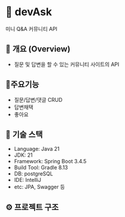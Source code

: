 # 📌 devAsk
미니 Q&A 커뮤니티 API

## 🧠 개요 (Overview)
- 질문 및 답변을 할 수 있는 커뮤니티 사이트의 API

## 📢주요기능
- 질문/답변/댓글 CRUD
- 답변채택
- 좋아요

## 🚀 기술 스택
- Language: Java 21
- JDK: 21
- Framework: Spring Boot 3.4.5
- Build Tool: Gradle 8.13
- DB: postgreSQL
- IDE: IntelliJ
- etc: JPA, Swagger 등

## ⚙️ 프로젝트 구조


